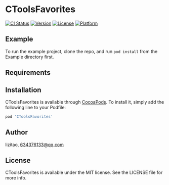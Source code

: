 # CToolsFavorites

[![CI Status](https://img.shields.io/travis/lizitao/CToolsFavorites.svg?style=flat)](https://travis-ci.org/lizitao/CToolsFavorites)
[![Version](https://img.shields.io/cocoapods/v/CToolsFavorites.svg?style=flat)](https://cocoapods.org/pods/CToolsFavorites)
[![License](https://img.shields.io/cocoapods/l/CToolsFavorites.svg?style=flat)](https://cocoapods.org/pods/CToolsFavorites)
[![Platform](https://img.shields.io/cocoapods/p/CToolsFavorites.svg?style=flat)](https://cocoapods.org/pods/CToolsFavorites)

## Example

To run the example project, clone the repo, and run `pod install` from the Example directory first.

## Requirements

## Installation

CToolsFavorites is available through [CocoaPods](https://cocoapods.org). To install
it, simply add the following line to your Podfile:

```ruby
pod 'CToolsFavorites'
```

## Author

lizitao, 634376133@qq.com

## License

CToolsFavorites is available under the MIT license. See the LICENSE file for more info.
